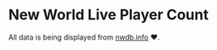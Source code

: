 # New World Live Player Count

All data is being displayed from [nwdb.info](https://nwdb.info/) ❤️.
